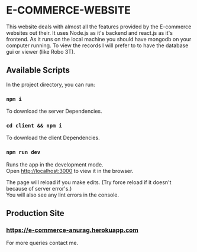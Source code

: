 # E-COMMERCE-WEBSITE

This website deals with almost all the features provided by the E-commerce websites out their. It uses Node.js as it's backend and react.js as it's frontend.
As it runs on the local machine you should have mongodb on your computer running. To view the records I will prefer to to have the database gui or viewer (like Robo 3T).

## Available Scripts

In the project directory, you can run:

### `npm i`

To download the server Dependencies.


### `cd client && npm i`

To download the client Dependencies.


### `npm run dev`

Runs the app in the development mode.<br />
Open [http://localhost:3000](http://localhost:3000) to view it in the browser.

The page will reload if you make edits. (Try force reload if it doesn't because of server error's.)<br />
You will also see any lint errors in the console.

## Production Site

### https://e-commerce-anurag.herokuapp.com


For more queries contact me.

